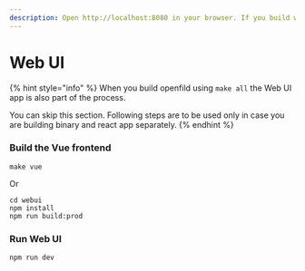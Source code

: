 ```yaml
---
description: Open http://localhost:8080 in your browser. If you build with make all.
---
```


# Web UI

{% hint style="info" %}
When you build openfild using `make all` the Web UI app is also part of the process.&#x20;

You can skip this section. Following steps are to be used only in case you are building binary and react app separately.
{% endhint %}

### Build the Vue frontend

```
make vue
```

Or

```
cd webui
npm install
npm run build:prod
```

### Run Web UI

```
npm run dev
```

